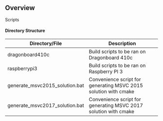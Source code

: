 ## Overview

Scripts

#### Directory Structure
| Directory/File | Description |
| --------- | ----------- |
| dragonboard410c | Build scripts to be ran on Dragonboard 410c |
| raspberrypi3 | Build scripts to be ran on Raspberry PI 3 |
| generate_msvc2015_solution.bat | Convenience script for generating MSVC 2015 solution with cmake |
| generate_msvc2017_solution.bat | Convenience script for generating MSVC 2017 solution with cmake |
